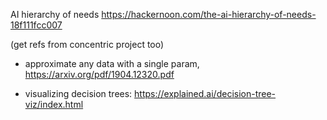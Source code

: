 
AI hierarchy of needs
https://hackernoon.com/the-ai-hierarchy-of-needs-18f111fcc007

(get refs from concentric project too)


- approximate any data with a single param, https://arxiv.org/pdf/1904.12320.pdf

- visualizing decision trees: https://explained.ai/decision-tree-viz/index.html
